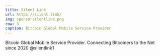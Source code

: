 ```yaml
---
title: Silent Link
url: https://silent.link/
img: sponsorsilentlink.png
row: 3
caption: Bitcoin Global Mobile Service Provider
---
```


Bitcoin Global Mobile Service Provider. Connecting Bitcoiners to the Net since 2020 @silentlink1